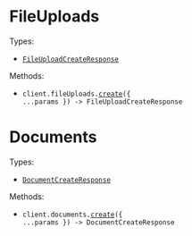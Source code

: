# FileUploads

Types:

- <code><a href="./src/resources/file-uploads.ts">FileUploadCreateResponse</a></code>

Methods:

- <code title="post /file-uploads">client.fileUploads.<a href="./src/resources/file-uploads.ts">create</a>({ ...params }) -> FileUploadCreateResponse</code>

# Documents

Types:

- <code><a href="./src/resources/documents.ts">DocumentCreateResponse</a></code>

Methods:

- <code title="post /documents">client.documents.<a href="./src/resources/documents.ts">create</a>({ ...params }) -> DocumentCreateResponse</code>
